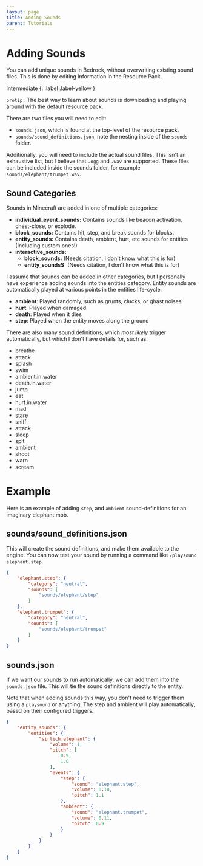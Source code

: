 ```yaml
---
layout: page
title: Adding Sounds
parent: Tutorials
---
```


# Adding Sounds

You can add unique sounds in Bedrock, without overwriting existing sound files. This is done by editing information in the Resource Pack.

Intermediate
{: .label .label-yellow }

`protip:` The best way to learn about sounds is downloading and playing around with the default resource pack.

There are two files you will need to edit:
 - `sounds.json`, which is found at the top-level of the resource pack.
 - `sounds/sound_definitions.json`, note the nesting inside of the `sounds` folder.

Additionally, you will need to include the actual sound files. This isn't an exhaustive list, but I believe that `.ogg` and `.wav` are supported. These files can be included inside the sounds folder, for example `sounds/elephant/trumpet.wav`.


## Sound Categories

Sounds in Minecraft are added in one of multiple categories:
 - **individual_event_sounds:** Contains sounds like beacon activation, chest-close, or explode.
 - **block_sounds:** Contains hit, step, and break sounds for blocks.
 - **entity_sounds:** Contains death, ambient, hurt, etc sounds for entities (Including custom ones!)
 - **interactive_sounds:**
   - **block_sounds:** (Needs citation, I don't know what this is for)
   - **entity_soundsS:** (Needs citation, I don't know what this is for)

I assume that sounds can be added in other categories, but I personally have experience adding sounds into the entities category. Entity sounds are automatically played at various points in the entities life-cycle:
 - **ambient**: Played randomly, such as grunts, clucks, or ghast noises
 - **hurt**: Played when damaged
 - **death**: Played when it dies
 - **step**: Played when the entity moves along the ground

There are also many sound definitions, which *most likely* trigger automatically, but which I don't have details for, such as:
 - breathe
 - attack
 - splash
 - swim
 - ambient.in.water
 - death.in.water
 - jump
 - eat
 - hurt.in.water
 - mad
 - stare
 - sniff
 - attack
 - sleep
 - spit
 - ambient
 - shoot
 - warn
 - scream

# Example

Here is an example of adding `step`, and `ambient` sound-definitions for an imaginary elephant mob.

## sounds/sound_definitions.json

This will create the sound definitions, and make them available to the engine. You can now test your sound by running a command like `/playsound elephant.step`.

```json
{
	"elephant.step": {
		"category": "neutral",
		"sounds": [
			"sounds/elephant/step"
		]
	},
	"elephant.trumpet": {
		"category": "neutral",
		"sounds": [
			"sounds/elephant/trumpet"
		]
	}
}
```

## sounds.json

If we want our sounds to run automatically, we can add them into the `sounds.json` file. This will tie the sound definitions directly to the entity.

Note that when adding sounds this way, you don't need to trigger them using a `playsound` or anything. The step and ambient will play automatically, based on their configured triggers.
 
```json
{
    "entity_sounds": {
        "entities": {
            "sirlich:elephant": {
                "volume": 1,
                "pitch": [
                    0.9,
                    1.0
                ],
                "events": {
                    "step": {
                        "sound": "elephant.step",
                        "volume": 0.18,
                        "pitch": 1.1
                    },
                    "ambient": {
                        "sound": "elephant.trumpet",
                        "volume": 0.11,
                        "pitch": 0.9
                    }
                }
            }
        }
    }
}
```
